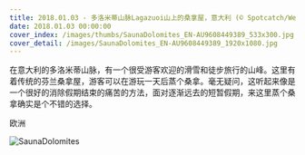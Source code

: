 ```yaml
---
title: 2018.01.03 - 多洛米蒂山脉Lagazuoi山上的桑拿屋，意大利 (© Spotcatch/Westend61/Offset)
date: 2018.01.03 00:00:00
cover_index: /images/thumbs/SaunaDolomites_EN-AU9608449389_533x300.jpg
cover_detail: /images/SaunaDolomites_EN-AU9608449389_1920x1080.jpg
---
```


在意大利的多洛米蒂山脉，有一个很受游客欢迎的滑雪和徒步旅行的山峰。这里有着传统的芬兰桑拿屋，游客可以在游玩一天后蒸个桑拿。毫无疑问，这听起来像是一个很好的消除假期结束的痛苦的方法，面对逐渐远去的短暂假期，来这里蒸个桑拿确实是个不错的选择。

欧洲

![SaunaDolomites](/images/SaunaDolomites_EN-AU9608449389_1920x1080.jpg)
